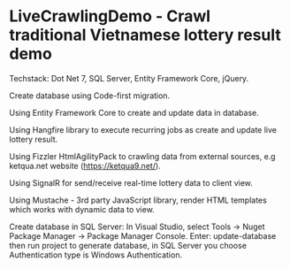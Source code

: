 # LiveCrawlingDemo - Crawl traditional Vietnamese lottery result demo
Techstack: Dot Net 7, SQL Server, Entity Framework Core, jQuery.

Create database using Code-first migration.

Using Entity Framework Core to create and update data in database.

Using Hangfire library to execute recurring jobs as create and update live lottery result.

Using Fizzler HtmlAgilityPack to crawling data from external sources, e.g ketqua.net website (https://ketqua9.net/).

Using SignalR for send/receive real-time lottery data to client view.

Using Mustache - 3rd party JavaScript library, render HTML templates which works with dynamic data to view.

Create database in SQL Server:
In Visual Studio, select Tools -> Nuget Package Manager -> Package Manager Console.
Enter: update-database then run project to generate database, in SQL Server you choose Authentication type is Windows Authentication.
